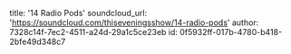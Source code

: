 title: '14 Radio Pods'
soundcloud_url: 'https://soundcloud.com/thiseveningsshow/14-radio-pods'
author: 7328c14f-7ec2-4511-a24d-29a1c5ce23eb
id: 0f5932ff-017b-4780-b418-2bfe49d348c7
